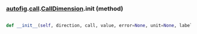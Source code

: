 ### [autofig](autofig.md).[call](autofig.call.md).[CallDimension](autofig.call.CallDimension.md).__init__ (method)


```py

def __init__(self, direction, call, value, error=None, unit=None, label=None, normals=None)

```



